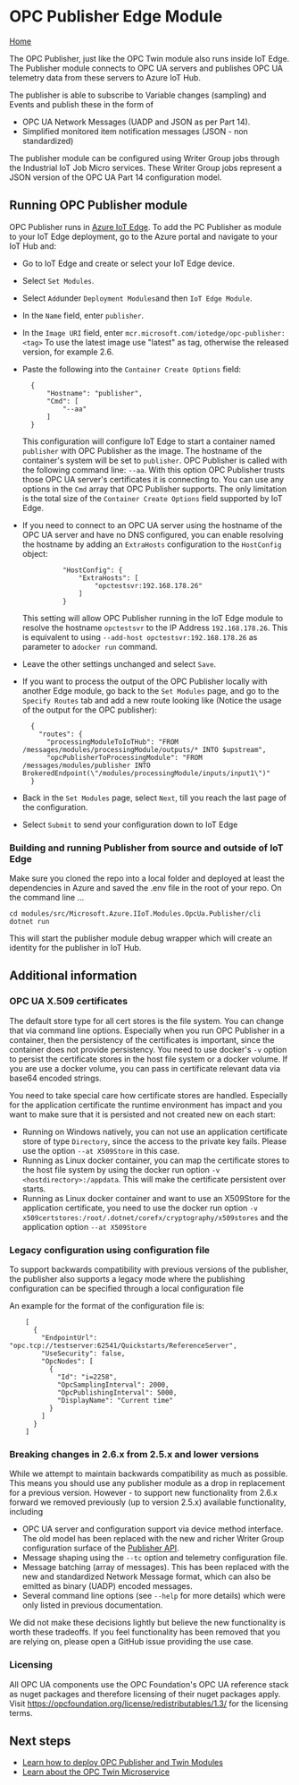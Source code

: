 # OPC Publisher Edge Module

[Home](../readme.md)

The OPC Publisher, just like the OPC Twin module also runs inside IoT Edge.  The Publisher module connects to OPC UA servers and publishes OPC UA telemetry data from these servers to Azure IoT Hub.  

The publisher is able to subscribe to Variable changes (sampling) and Events and publish these in the form of

* OPC UA Network Messages (UADP and JSON as per Part 14). 
* Simplified monitored item notification messages (JSON - non standardized) 

The publisher module can be configured using Writer Group jobs through the Industrial IoT Job Micro services.   These Writer Group jobs represent a JSON version of the OPC UA Part 14 configuration model.   

## Running OPC Publisher module 

OPC Publisher runs in [Azure IoT Edge](https://docs.microsoft.com/azure/iot-edge).  To add the PC Publisher as module to your IoT Edge deployment, go to the Azure portal and navigate to your IoT Hub and:

* Go to IoT Edge and create or select your IoT Edge device.

* Select `Set Modules`.

* Select `Add`under `Deployment Modules`and then `IoT Edge Module`.

* In the `Name` field, enter `publisher`.

* In the `Image URI` field, enter `mcr.microsoft.com/iotedge/opc-publisher:<tag>` To use the latest image use "latest" as tag, otherwise the released version, for example 2.6.

* Paste the following into the `Container Create Options` field:

        {
            "Hostname": "publisher",
            "Cmd": [
                "--aa"
            ]
        }
    This configuration will configure IoT Edge to start a container named `publisher` with OPC Publisher as the image.  The hostname of the container's system will be set to `publisher`.  OPC Publisher is called with the following command line: `--aa`.   With this option OPC Publisher trusts those OPC UA server's certificates it is connecting to.  You can use any options in the `Cmd` array that OPC Publisher supports. The only limitation is the total size of the `Container Create Options` field supported by IoT Edge.

* If you need to connect to an OPC UA server using the hostname of the OPC UA server and have no DNS configured, you can enable resolving the hostname by adding an `ExtraHosts` configuration to the `HostConfig` object:

                "HostConfig": {
                    "ExtraHosts": [
                        "opctestsvr:192.168.178.26"
                    ]
                }

    This setting will allow OPC Publisher running in the IoT Edge module to resolve the hostname `opctestsvr` to the IP Address `192.168.178.26`.  This is equivalent to using `--add-host opctestsvr:192.168.178.26` as parameter to a`docker run` command.

* Leave the other settings unchanged and select `Save`.

* If you want to process the output of the OPC Publisher locally with another Edge module, go back to the `Set Modules` page, and go to the `Specify Routes` tab and add a new route looking like (Notice the usage of the output for the OPC publisher):

        {
          "routes": {
            "processingModuleToIoTHub": "FROM /messages/modules/processingModule/outputs/* INTO $upstream",
            "opcPublisherToProcessingModule": "FROM /messages/modules/publisher INTO BrokeredEndpoint(\"/modules/processingModule/inputs/input1\")"
        }

* Back in the `Set Modules` page, select `Next`, till you reach the last page of the configuration.

* Select `Submit` to send your configuration down to IoT Edge

### Building and running Publisher from source and outside of IoT Edge

Make sure you cloned the repo into a local folder and deployed at least the dependencies in Azure and saved the .env file in the root of your repo.  On the command line ...

```
cd modules/src/Microsoft.Azure.IIoT.Modules.OpcUa.Publisher/cli
dotnet run
```

This will start the publisher module debug wrapper which will create an identity for the publisher in IoT Hub.

## Additional information

### OPC UA X.509 certificates

The default store type for all cert stores is the file system. You can change that via command line options. Especially when you run OPC Publisher in a container, then the persistency of the certificates is important, since the container does not provide persistency. You need to use docker's `-v` option to persist the certificate stores in the host file system or a docker volume. If you are use a docker volume, you can pass in certificate relevant data via base64 encoded strings.

You need to take special care how certificate stores are handled. Especially for the application certificate the runtime environment has impact and you want to make sure that it is persisted and not created new on each start:

* Running on Windows natively, you can not use an application certificate store of type `Directory`, since the access to the private key fails. Please use the option `--at X509Store` in this case.
* Running as Linux docker container, you can map the certificate stores to the host file system by using the docker run option `-v <hostdirectory>:/appdata`. This will make the certificate persistent over starts.
* Running as Linux docker container and want to use an X509Store for the application certificate, you need to use the docker run option `-v x509certstores:/root/.dotnet/corefx/cryptography/x509stores` and the application option `--at X509Store`

### Legacy configuration using configuration file

To support backwards compatibility with previous versions of the publisher, the publisher also supports a legacy mode where the publishing configuration can be specified through a local configuration file

An example for the format of the configuration file is:

        [
          {
            "EndpointUrl": "opc.tcp://testserver:62541/Quickstarts/ReferenceServer",
            "UseSecurity": false,
            "OpcNodes": [
              {
                "Id": "i=2258",
                "OpcSamplingInterval": 2000,
                "OpcPublishingInterval": 5000,
                "DisplayName": "Current time"
              }
            ]
          }
        ]

### Breaking changes in 2.6.x from 2.5.x and lower versions

While we attempt to maintain backwards compatibility as much as possible.  This means you should use any publisher module as a drop in replacement for a previous version.   However - to support new functionality from 2.6.x forward we removed previously (up to version 2.5.x) available functionality, including

- OPC UA server and configuration support via device method interface.   The old model has been replaced with the new and richer Writer Group configuration surface of the [Publisher API](../api/publisher/readme.md).
- Message shaping using the `--tc` option and telemetry configuration file.
- Message batching (array of messages).  This has been replaced with the new and standardized Network Message format, which can also be emitted as binary (UADP) encoded messages.
- Several command line options (see `--help` for more details) which were only listed in previous documentation.

We did not make these decisions lightly but believe the new functionality is worth these tradeoffs.  If you feel functionality has been removed that you are relying on, please open a GitHub issue providing the use case.

### Licensing

All OPC UA components use the OPC Foundation's OPC UA reference stack as nuget packages and therefore licensing of their nuget packages apply. Visit https://opcfoundation.org/license/redistributables/1.3/ for the licensing terms.

## Next steps

- [Learn how to deploy OPC Publisher and Twin Modules](../howto-deploy-modules.md)
- [Learn about the OPC Twin Microservice](../services/twin.md)